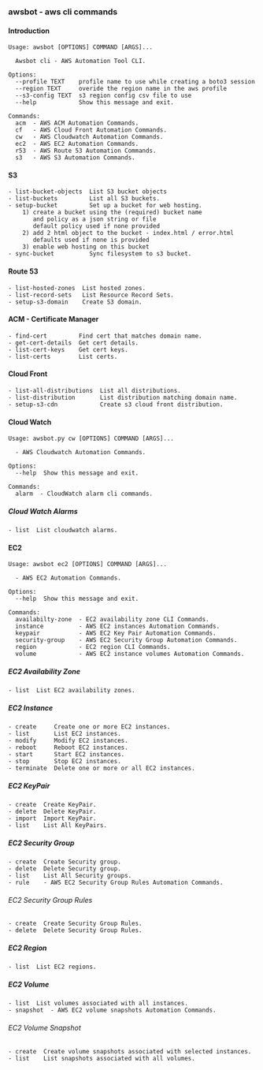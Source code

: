 ### awsbot - aws cli commands

#### Introduction
```
Usage: awsbot [OPTIONS] COMMAND [ARGS]...

  Awsbot cli - AWS Automation Tool CLI.

Options:
  --profile TEXT    profile name to use while creating a boto3 session
  --region TEXT     overide the region name in the aws profile
  --s3-config TEXT  s3 region config csv file to use
  --help            Show this message and exit.

Commands:
  acm  - AWS ACM Automation Commands.
  cf   - AWS Cloud Front Automation Commands.
  cw   - AWS Cloudwatch Automation Commands.
  ec2  - AWS EC2 Automation Commands.
  r53  - AWS Route 53 Automation Commands.
  s3   - AWS S3 Automation Commands.
```
#### S3

    - list-bucket-objects  List S3 bucket objects
    - list-buckets         List all S3 buckets.
    - setup-bucket         Set up a bucket for web hosting.
        1) create a bucket using the (required) bucket name
           and policy as a json string or file 
           default policy used if none provided
        2) add 2 html object to the bucket - index.html / error.html
           defaults used if none is provided
        3) enable web hosting on this bucket
    - sync-bucket          Sync filesystem to s3 bucket.

#### Route 53

    - list-hosted-zones  List hosted zones.
    - list-record-sets   List Resource Record Sets.
    - setup-s3-domain    Create S3 domain.

#### ACM - Certificate Manager 

    - find-cert         Find cert that matches domain name.
    - get-cert-details  Get cert details.
    - list-cert-keys    Get cert keys.
    - list-certs        List certs.

#### Cloud Front

    - list-all-distributions  List all distributions.
    - list-distribution       List distribution matching domain name.
    - setup-s3-cdn            Create s3 cloud front distribution.

#### Cloud Watch
```
Usage: awsbot.py cw [OPTIONS] COMMAND [ARGS]...

  - AWS Cloudwatch Automation Commands.

Options:
  --help  Show this message and exit.

Commands:
  alarm  - CloudWatch alarm cli commands.
```

##### Cloud Watch Alarms

    - list  List cloudwatch alarms.

#### EC2
```
Usage: awsbot ec2 [OPTIONS] COMMAND [ARGS]...

  - AWS EC2 Automation Commands.

Options:
  --help  Show this message and exit.

Commands:
  availabilty-zone  - EC2 availability zone CLI Commands.
  instance          - AWS EC2 instances Automation Commands.
  keypair           - AWS EC2 Key Pair Automation Commands.
  security-group    - AWS EC2 Security Group Automation Commands.
  region            - EC2 region CLI Commands.
  volume            - AWS EC2 instance volumes Automation Commands.
```

##### EC2 Availability Zone

    - list  List EC2 availability zones.

##### EC2 Instance 
    
    - create     Create one or more EC2 instances.
    - list       List EC2 instances.
    - modify     Modify EC2 instances.
    - reboot     Reboot EC2 instances.
    - start      Start EC2 instances.
    - stop       Stop EC2 instances.
    - terminate  Delete one or more or all EC2 instances.

##### EC2 KeyPair

    - create  Create KeyPair.
    - delete  Delete KeyPair.
    - import  Import KeyPair.
    - list    List All KeyPairs.

##### EC2 Security Group

    - create  Create Security group.
    - delete  Delete Security group. 
    - list    List All Security groups.
    - rule    - AWS EC2 Security Group Rules Automation Commands.

###### EC2 Security Group Rules

    - create  Create Security Group Rules.
    - delete  Delete Security Group Rules.

##### EC2 Region

    - list  List EC2 regions.

##### EC2 Volume

    - list  List volumes associated with all instances.
    - snapshot  - AWS EC2 volume snapshots Automation Commands.

###### EC2 Volume Snapshot

    - create  Create volume snapshots associated with selected instances.  
    - list    List snapshots associated with all volumes.
